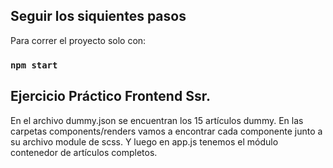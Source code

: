 ## Seguir los siquientes pasos

Para correr el proyecto solo con:

### `npm start`

## Ejercicio Práctico Frontend Ssr.

En el archivo dummy.json se encuentran los 15 artículos dummy.
En las carpetas components/renders vamos a encontrar cada componente junto a su archivo module de scss. Y luego en app.js tenemos el módulo contenedor de artículos completos.
